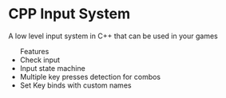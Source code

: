 <h1>CPP Input System</h1>
<p>A low level input system in C++ that can be used in your games</p>
<ul>Features
<li>Check input</li>
<li>Input state machine</li>
<li>Multiple key presses detection for combos</li>
<li>Set Key binds with custom names</li>
</ul>
